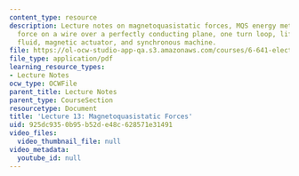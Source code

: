 ```yaml
---
content_type: resource
description: Lecture notes on magnetoquasistatic forces, MQS energy method of forces,
  force on a wire over a perfectly conducting plane, one turn loop, lifting of magnetic
  fluid, magnetic actuator, and synchronous machine.
file: https://ol-ocw-studio-app-qa.s3.amazonaws.com/courses/6-641-electromagnetic-fields-forces-and-motion-spring-2009/925dc9350b95b52de48c628571e31491_MIT6_641s09_lec13.pdf
file_type: application/pdf
learning_resource_types:
- Lecture Notes
ocw_type: OCWFile
parent_title: Lecture Notes
parent_type: CourseSection
resourcetype: Document
title: 'Lecture 13: Magnetoquasistatic Forces'
uid: 925dc935-0b95-b52d-e48c-628571e31491
video_files:
  video_thumbnail_file: null
video_metadata:
  youtube_id: null
---
```

